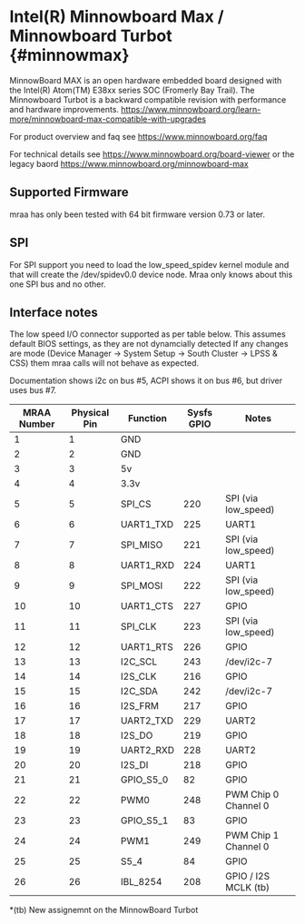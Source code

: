 Intel(R) Minnowboard Max / Minnowboard Turbot              {#minnowmax}
=============================================
MinnowBoard MAX is an open hardware embedded board designed with the Intel(R)
Atom(TM) E38xx series SOC (Fromerly Bay Trail). The Minnowboard Turbot is a 
backward compatible revision with performance and hardware improvements. 
https://www.minnowboard.org/learn-more/minnowboard-max-compatible-with-upgrades 

For product overview and faq see https://www.minnowboard.org/faq

For technical details see https://www.minnowboard.org/board-viewer or the
legacy baord https://www.minnowboard.org/minnowboard-max

Supported Firmware
------------------
mraa has only been tested with 64 bit firmware version 0.73 or later.

SPI
---
For SPI support you need to load the low_speed_spidev kernel module and that
will create the /dev/spidev0.0 device node. Mraa only knows about this one SPI
bus and no other.

Interface notes
---------------
The low speed I/O connector supported as per table below.  This assumes default
BIOS settings, as they are not dynamcially detected If any changes are mode
(Device Manager -> System Setup -> South Cluster -> LPSS & CSS) them mraa calls
will not behave as expected.

Documentation shows i2c on bus #5, ACPI shows it on bus #6, but driver uses
bus #7.

| MRAA Number | Physical Pin  | Function   | Sysfs GPIO | Notes                |
|-------------|---------------|------------|------------|----------------------|
| 1           | 1             | GND        |            |                      |
| 2           | 2             | GND        |            |                      |
| 3           | 3             | 5v         |            |                      |
| 4           | 4             | 3.3v       |            |                      |
| 5           | 5             | SPI_CS     | 220        | SPI (via low_speed)  |
| 6           | 6             | UART1_TXD  | 225        | UART1                |
| 7           | 7             | SPI_MISO   | 221        | SPI (via low_speed)  |
| 8           | 8             | UART1_RXD  | 224        | UART1                |
| 9           | 9             | SPI_MOSI   | 222        | SPI (via low_speed)  |
| 10          | 10            | UART1_CTS  | 227        | GPIO                 |
| 11          | 11            | SPI_CLK    | 223        | SPI (via low_speed)  |
| 12          | 12            | UART1_RTS  | 226        | GPIO                 |
| 13          | 13            | I2C_SCL    | 243        | /dev/i2c-7           |
| 14          | 14            | I2S_CLK    | 216        | GPIO                 |
| 15          | 15            | I2C_SDA    | 242        | /dev/i2c-7           |
| 16          | 16            | I2S_FRM    | 217        | GPIO                 |
| 17          | 17            | UART2_TXD  | 229        | UART2                |
| 18          | 18            | I2S_DO     | 219        | GPIO                 |
| 19          | 19            | UART2_RXD  | 228        | UART2                |
| 20          | 20            | I2S_DI     | 218        | GPIO                 |
| 21          | 21            | GPIO_S5_0  |  82        | GPIO                 |
| 22          | 22            | PWM0       | 248        | PWM Chip 0 Channel 0 |
| 23          | 23            | GPIO_S5_1  |  83        | GPIO                 |
| 24          | 24            | PWM1       | 249        | PWM Chip 1 Channel 0 |
| 25          | 25            | S5_4       |  84        | GPIO                 |
| 26          | 26            | IBL_8254   | 208        | GPIO / I2S MCLK (tb) |

*(tb) New assignemnt on the MinnowBoard Turbot
